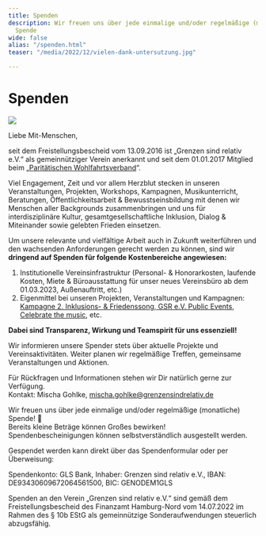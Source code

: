 ```yaml
---
title: Spenden
description: Wir freuen uns über jede einmalige und/oder regelmäßige (monatliche)
  Spende
wide: false
alias: "/spenden.html"
teaser: "/media/2022/12/vielen-dank-untersutzung.jpg"

---
```

# Spenden

![](/media/2022/12/vielen-dank-untersutzung.jpg)

Liebe Mit-Menschen,

seit dem Freistellungsbescheid vom 13.09.2016 ist „Grenzen sind relativ e.V.“ als gemeinnütziger Verein anerkannt und seit dem 01.01.2017 Mitglied beim „[Paritätischen Wohlfahrtsverband](https://www.paritaet-hamburg.de/startseite.html)“.

Viel Engagement, Zeit und vor allem Herzblut stecken in unseren Veranstaltungen, Projekten, Workshops, Kampagnen, Musikunterricht, Beratungen, Öffentlichkeitsarbeit & Bewusstseinsbildung mit denen wir Menschen aller Backgrounds zusammenbringen und uns für interdisziplinäre Kultur, gesamtgesellschaftliche Inklusion, Dialog & Miteinander sowie gelebten Frieden einsetzen.

Um unsere relevante und vielfältige Arbeit auch in Zukunft weiterführen und den wachsenden Anforderungen gerecht werden zu können, sind wir **dringend auf Spenden für folgende Kostenbereiche angewiesen:**

1. Institutionelle Vereinsinfrastruktur (Personal- & Honorarkosten, laufende Kosten, Miete & Büroausstattung für unser neues Vereinsbüro ab dem 01.03.2023, Außenauftritt, etc.) 
2. Eigenmittel bei unseren Projekten, Veranstaltungen und Kampagnen:[ Kampagne 2. Inklusions- & Friedenssong](https://www.grenzensindrelativ.de/aktivitaeten/kampagnen-musikvideos/inklusions-und-friedenskampagnensong/allgemeine-infos-2-inklusion-friedenssong),[ GSR e.V. Public Events](https://www.grenzensindrelativ.de/aktivitaeten/projekte-und-veranstaltungen/veranstaltungsformate-fuer-dein-event/support-inklusion),[ Celebrate the music](https://www.grenzensindrelativ.de/aktivitaeten/projekte-und-veranstaltungen/celebrate-the-music/allgemeine-infos-erlebnistage-inklusion), etc.

**Dabei sind Transparenz, Wirkung und Teamspirit für uns essenziell!**

Wir informieren unsere Spender stets über aktuelle Projekte und Vereinsaktivitäten. Weiter planen wir regelmäßige Treffen, gemeinsame Veranstaltungen und Aktionen.

Für Rückfragen und Informationen stehen wir Dir natürlich gerne zur Verfügung.  
Kontakt: Mischa Gohlke, [mischa.gohlke@grenzensindrelativ.de](mailto:mischa.gohlke@grenzensindrelativ.de)

Wir freuen uns über jede einmalige und/oder regelmäßige (monatliche) Spende! 🙂  
Bereits kleine Beträge können Großes bewirken!  
Spendenbescheinigungen können selbstverständlich ausgestellt werden.

Gespendet werden kann direkt über das Spendenformular oder per Überweisung:

Spendenkonto: GLS Bank, Inhaber: Grenzen sind relativ e.V., IBAN: DE93430609672064561500, BIC: GENODEM1GLS

<spenden-formular></spenden-formular>

Spenden an den Verein „Grenzen sind relativ e.V.“ sind gemäß dem Freistellungsbescheid des Finanzamt Hamburg-Nord vom 14.07.2022 im Rahmen des § 10b EStG als gemeinnützige Sonderaufwendungen steuerlich abzugsfähig.